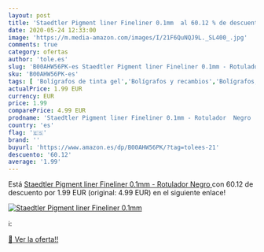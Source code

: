 ```yaml
---
layout: post
title: 'Staedtler Pigment liner Fineliner 0.1mm  al 60.12 % de descuento'
date: 2020-05-24 12:33:00
image: 'https://m.media-amazon.com/images/I/21F6QuNQJ9L._SL400_.jpg'
comments: true
category: ofertas
author: 'tole.es'
slug: 'B00AHW56PK-es Staedtler Pigment liner Fineliner 0.1mm - Rotulador Negro'
sku: 'B00AHW56PK-es'
tags: [ 'Bolígrafos de tinta gel','Bolígrafos y recambios','Bolígrafos, lápices y útiles de escritura','Oficina y papelería','Recambios para bolígrafos y plumas','rotulador', ]
actualPrice: 1.99 EUR
currency: EUR
price: 1.99
comparePrice: 4.99 EUR
prodname: 'Staedtler Pigment liner Fineliner 0.1mm - Rotulador  Negro '
country: 'es'
flag: '🇪🇸'
brand: ''
buyurl: 'https://www.amazon.es/dp/B00AHW56PK/?tag=tolees-21'
descuento: '60.12'
average: '1.99'
---
```


Está [Staedtler Pigment liner Fineliner 0.1mm - Rotulador  Negro ](https://www.amazon.es/dp/B00AHW56PK/?tag=tolees-21) con 60.12 de descuento por 1.99 EUR (original: 4.99 EUR) en el siguiente enlace!

[![Staedtler Pigment liner Fineliner 0.1mm ](https://m.media-amazon.com/images/I/21F6QuNQJ9L._SL400_.jpg)](https://www.amazon.es/dp/B00AHW56PK/?tag=tolees-21)

ℹ️:


[🛒 Ver la oferta!!](https://www.amazon.es/dp/B00AHW56PK/?tag=tolees-21)
